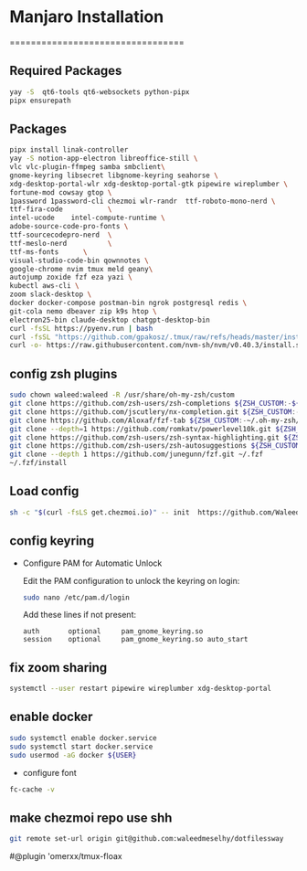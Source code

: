 # Manjaro Installation
=================================
## Required Packages
```sh
yay -S  qt6-tools qt6-websockets python-pipx
pipx ensurepath
```

## Packages
```sh
pipx install linak-controller
yay -S notion-app-electron libreoffice-still \
vlc vlc-plugin-ffmpeg samba smbclient\
gnome-keyring libsecret libgnome-keyring seahorse \
xdg-desktop-portal-wlr xdg-desktop-portal-gtk pipewire wireplumber \
fortune-mod cowsay gtop \
1password 1password-cli chezmoi wlr-randr  ttf-roboto-mono-nerd \
ttf-fira-code           \
intel-ucode    intel-compute-runtime \
adobe-source-code-pro-fonts \
ttf-sourcecodepro-nerd  \
ttf-meslo-nerd          \
ttf-ms-fonts      \
visual-studio-code-bin qownnotes \
google-chrome nvim tmux meld geany\
autojump zoxide fzf eza yazi \
kubectl aws-cli \
zoom slack-desktop \
docker docker-compose postman-bin ngrok postgresql redis \
git-cola nemo dbeaver zip k9s htop \
electron25-bin claude-desktop chatgpt-desktop-bin
curl -fsSL https://pyenv.run | bash
curl -fsSL "https://github.com/gpakosz/.tmux/raw/refs/heads/master/install.sh#$(date +%s)" | bash
curl -o- https://raw.githubusercontent.com/nvm-sh/nvm/v0.40.3/install.sh | bash
```

## config zsh plugins
```sh
sudo chown waleed:waleed -R /usr/share/oh-my-zsh/custom
git clone https://github.com/zsh-users/zsh-completions ${ZSH_CUSTOM:-${ZSH:-~/.oh-my-zsh}/custom}/plugins/zsh-completions
git clone https://github.com/jscutlery/nx-completion.git ${ZSH_CUSTOM:-${ZSH:-~/.oh-my-zsh}/custom}/plugins/nx-completion
git clone https://github.com/Aloxaf/fzf-tab ${ZSH_CUSTOM:-~/.oh-my-zsh/custom}/plugins/fzf-tab
git clone --depth=1 https://github.com/romkatv/powerlevel10k.git ${ZSH_CUSTOM:-$HOME/.oh-my-zsh/custom}/themes/powerlevel10k
git clone https://github.com/zsh-users/zsh-syntax-highlighting.git ${ZSH_CUSTOM:-~/.oh-my-zsh/custom}/plugins/zsh-syntax-highlighting
git clone https://github.com/zsh-users/zsh-autosuggestions ${ZSH_CUSTOM:-~/.oh-my-zsh/custom}/plugins/zsh-autosuggestions
git clone --depth 1 https://github.com/junegunn/fzf.git ~/.fzf
~/.fzf/install
```

## Load config
```sh
sh -c "$(curl -fsLS get.chezmoi.io)" -- init  https://github.com/WaleedMeselhy/dotfilessway.git
```
## config keyring
* Configure PAM for Automatic Unlock

    Edit the PAM configuration to unlock the keyring on login:
    ```sh
    sudo nano /etc/pam.d/login
    ```
    Add these lines if not present:
    ```
    auth       optional     pam_gnome_keyring.so
    session    optional     pam_gnome_keyring.so auto_start
    ```
## fix zoom sharing
```sh
systemctl --user restart pipewire wireplumber xdg-desktop-portal
```

## enable docker
```sh
sudo systemctl enable docker.service
sudo systemctl start docker.service
sudo usermod -aG docker ${USER}
```

* configure font
```sh
fc-cache -v
```



## make chezmoi repo use shh
```sh
git remote set-url origin git@github.com:waleedmeselhy/dotfilessway
```
















#@plugin 'omerxx/tmux-floax